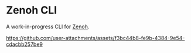 # Zenoh CLI

A work-in-progress CLI for [Zenoh](https://zenoh.io).

https://github.com/user-attachments/assets/f3bc44b8-fe9b-4384-9e54-cdacbb257be9
